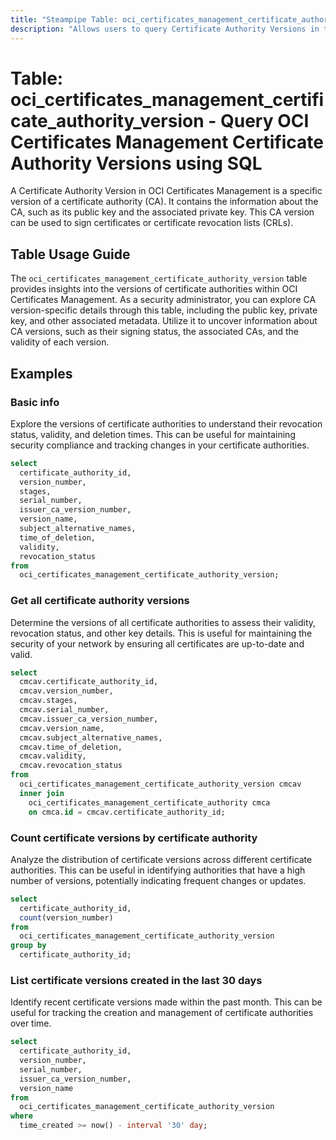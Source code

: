 ```yaml
---
title: "Steampipe Table: oci_certificates_management_certificate_authority_version - Query OCI Certificates Management Certificate Authority Versions using SQL"
description: "Allows users to query Certificate Authority Versions in the OCI Certificates Management service."
---
```


# Table: oci_certificates_management_certificate_authority_version - Query OCI Certificates Management Certificate Authority Versions using SQL

A Certificate Authority Version in OCI Certificates Management is a specific version of a certificate authority (CA). It contains the information about the CA, such as its public key and the associated private key. This CA version can be used to sign certificates or certificate revocation lists (CRLs).

## Table Usage Guide

The `oci_certificates_management_certificate_authority_version` table provides insights into the versions of certificate authorities within OCI Certificates Management. As a security administrator, you can explore CA version-specific details through this table, including the public key, private key, and other associated metadata. Utilize it to uncover information about CA versions, such as their signing status, the associated CAs, and the validity of each version.

## Examples

### Basic info
Explore the versions of certificate authorities to understand their revocation status, validity, and deletion times. This can be useful for maintaining security compliance and tracking changes in your certificate authorities.

```sql
select
  certificate_authority_id,
  version_number,
  stages,
  serial_number,
  issuer_ca_version_number,
  version_name,
  subject_alternative_names,
  time_of_deletion,
  validity,
  revocation_status
from
  oci_certificates_management_certificate_authority_version;
```

### Get all certificate authority versions
Determine the versions of all certificate authorities to assess their validity, revocation status, and other key details. This is useful for maintaining the security of your network by ensuring all certificates are up-to-date and valid.

```sql
select
  cmcav.certificate_authority_id,
  cmcav.version_number,
  cmcav.stages,
  cmcav.serial_number,
  cmcav.issuer_ca_version_number,
  cmcav.version_name,
  cmcav.subject_alternative_names,
  cmcav.time_of_deletion,
  cmcav.validity,
  cmcav.revocation_status
from
  oci_certificates_management_certificate_authority_version cmcav
  inner join
    oci_certificates_management_certificate_authority cmca
    on cmca.id = cmcav.certificate_authority_id;
```

### Count certificate versions by certificate authority
Analyze the distribution of certificate versions across different certificate authorities. This can be useful in identifying authorities that have a high number of versions, potentially indicating frequent changes or updates.

```sql
select
  certificate_authority_id,
  count(version_number)
from
  oci_certificates_management_certificate_authority_version
group by
  certificate_authority_id;
```

### List certificate versions created in the last 30 days
Identify recent certificate versions made within the past month. This can be useful for tracking the creation and management of certificate authorities over time.

```sql
select
  certificate_authority_id,
  version_number,
  serial_number,
  issuer_ca_version_number,
  version_name
from
  oci_certificates_management_certificate_authority_version
where
  time_created >= now() - interval '30' day;
```